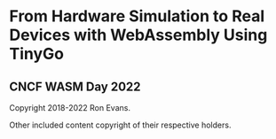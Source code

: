 # From Hardware Simulation to Real Devices with WebAssembly Using TinyGo

## CNCF WASM Day 2022

Copyright 2018-2022 Ron Evans.

Other included content copyright of their respective holders.
